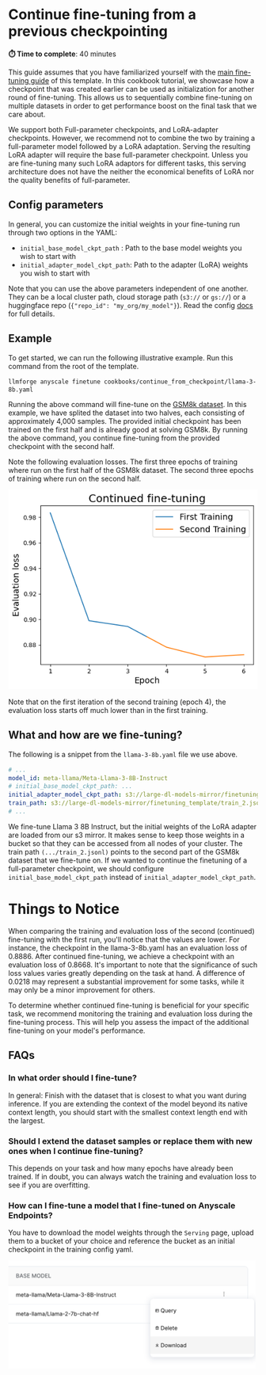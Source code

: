 # Continue fine-tuning from a previous checkpointing

**⏱️ Time to complete**: 40 minutes

This guide assumes that you have familiarized yourself with the [main fine-tuning guide](../../README.md) of this template.
In this cookbook tutorial, we showcase how a checkpoint that was created earlier can be used as initialization for another round of fine-tuning.
This allows us to sequentially combine fine-tuning on multiple datasets in order to get performance boost on the final task that we care about. 

We support both Full-parameter checkpoints, and LoRA-adapter checkpoints. However, we recommend not to combine the two by training a full-parameter model followed by a LoRA adaptation. Serving the resulting LoRA adapter will require the base full-parameter checkpoint. Unless you are fine-tuning many such LoRA adaptors for different tasks, this serving architecture does not have the neither the economical benefits of LoRA nor the quality benefits of full-parameter.



## Config parameters
In general, you can customize the initial weights in your fine-tuning run through two options in the YAML:
- `initial_base_model_ckpt_path` : Path to the base model weights you wish to start with
- `initial_adapter_model_ckpt_path`: Path to the adapter (LoRA) weights you wish to start with

Note that you can use the above parameters independent of one another. They can be a local cluster path, cloud storage path (`s3://` or `gs://`) or a huggingface repo (`{"repo_id": "my_org/my_model"}`). Read the config [docs](https://docs.anyscale.com/canary/reference/finetuning-config-api) for full details.



## Example

To get started, we can run the following illustrative example. Run this command from the root of the template.

```
llmforge anyscale finetune cookbooks/continue_from_checkpoint/llama-3-8b.yaml
```

Running the above command will fine-tune on the [GSM8k dataset](https://huggingface.co/datasets/gsm8k). 
In this example, we have splited the dataset into two halves, each consisting of approximately 4,000 samples.
The provided initial checkpoint has been trained on the first half and is already good at solving GSM8k. By running the above command, you continue fine-tuning from the provided checkpoint with the second half.

Note the following evaluation losses. The first three epochs of training where run on the first half of the GSM8k dataset. The second three epochs of training where run on the second half.

<img src="./assets/continue_ft.png" alt="evaluation losses" width="600"/>

Note that on the first iteration of the second training (epoch 4), the evaluation loss starts off much lower than in the first training.


## What and how are we fine-tuning?

The following is a snippet from the `llama-3-8b.yaml` file we use above. 

```yaml
# ...
model_id: meta-llama/Meta-Llama-3-8B-Instruct
# initial_base_model_ckpt_path: ...
initial_adapter_model_ckpt_path: s3://large-dl-models-mirror/finetuning_template/continued_ft_gsm8k_checkpoint
train_path: s3://large-dl-models-mirror/finetuning_template/train_2.jsonl
# ...
```

We fine-tune Llama 3 8B Instruct, but the initial weights of the LoRA adapter are loaded from our s3 mirror.
It makes sense to keep those weights in a bucket so that they can be accessed from all nodes of your cluster.
The train path `(.../train_2.jsonl)` points to the second part of the GSM8k dataset that we fine-tune on.
If we wanted to continue the finetuning of a full-parameter checkpoint, we should configure `initial_base_model_ckpt_path` instead of `initial_adapter_model_ckpt_path`. 

# Things to Notice

When comparing the training and evaluation loss of the second (continued) fine-tuning with the first run, you'll notice that the values are lower.
For instance, the checkpoint in the llama-3-8b.yaml has an evaluation loss of 0.8886.
After continued fine-tuning, we achieve a checkpoint with an evaluation loss of 0.8668.
It's important to note that the significance of such loss values varies greatly depending on the task at hand. A difference of 0.0218 may represent a substantial improvement for some tasks, while it may only be a minor improvement for others.

To determine whether continued fine-tuning is beneficial for your specific task, we recommend monitoring the training and evaluation loss during the fine-tuning process.
This will help you assess the impact of the additional fine-tuning on your model's performance.


## FAQs

### In what order should I fine-tune?

In general: Finish with the dataset that is closest to what you want during inference.
If you are extending the context of the model beyond its native context length, you should start with the smallest context length end with the largest.

### Should I extend the dataset samples or replace them with new ones when I continue fine-tuning?

This depends on your task and how many epochs have already been trained. If in doubt, you can always watch the training and evaluation loss to see if you are overfitting.

### How can I fine-tune a model that I fine-tuned on Anyscale Endpoints?

You have to download the model weights through the `Serving` page, upload them to a bucket of your choice and reference the bucket as an initial checkpoint in the training config yaml.

<img src="./assets/download.png" alt="downloading the model weights" width="500"/>
